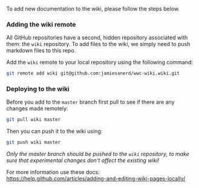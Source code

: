 To add new documentation to the wiki, please follow the steps below.

### Adding the wiki remote

All GitHub repositories have a second, hidden repository associated with them: the `wiki` repository. To add files to the wiki, we simply need to push markdown files to this repo.

Add the `wiki` remote to your local repository using the following command:

```bash
git remote add wiki git@github.com:jamiesanerd/wwc-wiki.wiki.git
```

### Deploying to the wiki

Before you add to the `master` branch first pull to see if there are any changes made remotely:

```bash
git pull wiki master
```

Then you can push it to the wiki using:

```bash
git push wiki master
```

_Only the master branch should be pushed to the `wiki` repository, to make sure that experimental changes don't affect the existing wiki!_

For more information use these docs: https://help.github.com/articles/adding-and-editing-wiki-pages-locally/
